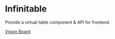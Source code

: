 # Infinitable
Provide a virtual table component &amp; API for frontend.

[Vision Board](vision-board.md)
